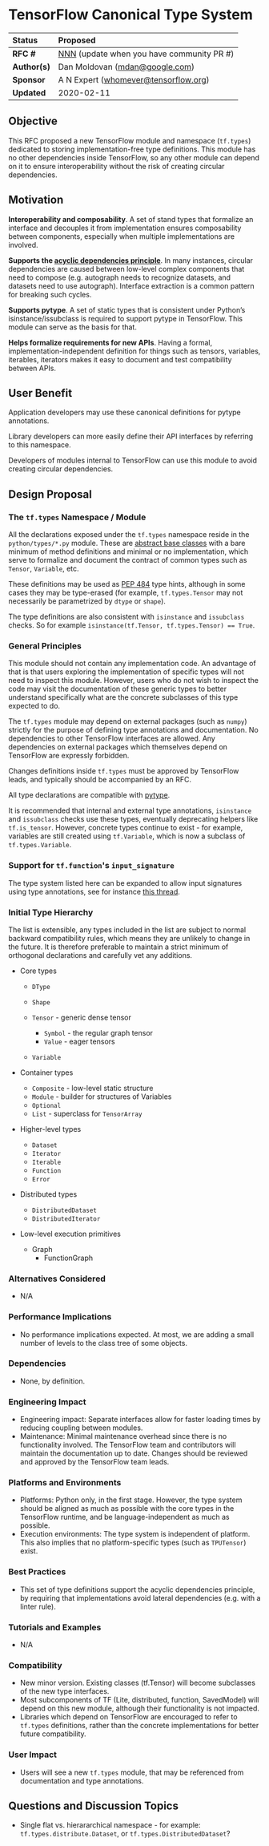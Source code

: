 # TensorFlow Canonical Type System

| Status        | Proposed       |
:-------------- |:---------------------------------------------------- |
| **RFC #**     | [NNN](https://github.com/tensorflow/community/pull/NNN) (update when you have community PR #)|
| **Author(s)** | Dan Moldovan (mdan@google.com) |
| **Sponsor**   | A N Expert (whomever@tensorflow.org)                 |
| **Updated**   | 2020-02-11                                           |

## Objective

This RFC proposed a new TensorFlow module and namespace (`tf.types`) dedicated to storing implementation-free type definitions. This module has no other dependencies inside TensorFlow, so any other module can depend on it to ensure interoperability without the risk of creating circular dependencies.

## Motivation

**Interoperability and composability**. A set of stand types that formalize an interface and decouples it from implementation ensures composability between components, especially when multiple implementations are involved.

**Supports the [acyclic dependencies principle](https://en.wikipedia.org/wiki/Acyclic_dependencies_principle)**. In many instances, circular dependencies are caused between low-level complex components that need to compose (e.g. autograph needs to recognize datasets, and datasets need to use autograph). Interface extraction is a common pattern for breaking such cycles.

**Supports pytype**. A set of static types that is consistent under Python’s isinstance/issubclass is required to support pytype in TensorFlow. This module can serve as the basis for that.

**Helps formalize requirements for new APIs**. Having a formal, implementation-independent definition for things such as tensors, variables, iterables, iterators makes it easy to document and test compatibility between APIs.

## User Benefit

Application developers may use these canonical definitions for pytype annotations.

Library developers can more easily define their API interfaces by referring to this namespace.

Developers of modules internal to TensorFlow can use this module to avoid creating circular dependencies.

## Design Proposal

### The `tf.types` Namespace / Module
All the declarations exposed under the `tf.types` namespace reside in the `python/types/*.py` module. These are [abstract base classes](https://docs.python.org/3.7/library/abc.html) with a bare minimum of method definitions and minimal or no implementation, which serve to formalize and document the contract of common types such as `Tensor`, `Variable`, etc.

These definitions may be used as [PEP 484](https://www.python.org/dev/peps/pep-0484/) type hints, although in some cases they may be type-erased (for example, `tf.types.Tensor` may not necessarily be parametrized by `dtype` or `shape`).

The type definitions are also consistent with `isinstance` and `issubclass` checks. So for example `isinstance(tf.Tensor, tf.types.Tensor) == True`.

### General Principles
This module should not contain any implementation code. An advantage of that is that users exploring the implementation of specific types will not need to inspect this module. However, users who do not wish to inspect the code may visit the documentation of these generic types to better understand specifically what are the concrete subclasses of this type expected to do.

The `tf.types` module may depend on external packages (such as `numpy`) strictly for the purpose of defining type annotations and documentation. No dependencies to other TensorFlow interfaces are allowed. Any dependencies on external packages which themselves depend on TensorFlow are expressly forbidden.

Changes definitions inside `tf.types` must be approved by TensorFlow leads, and typically should be accompanied by an RFC.

All type declarations are compatible with [pytype](https://github.com/google/pytype).

It is recommended that internal and external type annotations, `isinstance` and `issubclass` checks use these types, eventually deprecating helpers like `tf.is_tensor`. However, concrete types continue to exist - for example, variables are still created using `tf.Variable`, which is now a subclass of `tf.types.Variable`.

### Support for `tf.function`'s `input_signature`
The type system listed here can be expanded to allow input signatures using type annotations, see for instance [this thread](https://github.com/tensorflow/tensorflow/issues/31579).

### Initial Type Hierarchy
The list is extensible, any types included in the list are subject to normal backward compatibility rules, which means they are unlikely to change in the future. It is therefore preferable to maintain a strict minimum of orthogonal declarations and carefully vet any additions.

* Core types

  * `DType`
  * `Shape`
  * `Tensor` - generic dense tensor

    * `Symbol` - the regular graph tensor
    * `Value` - eager tensors

  * `Variable`

* Container types

  * `Composite` - low-level static structure
  * `Module` - builder for structures of Variables
  * `Optional`
  * `List` - superclass for `TensorArray`

* Higher-level types
  * `Dataset`
  * `Iterator`
  * `Iterable`
  * `Function`
  * `Error`

 * Distributed types
   * `DistributedDataset`
   * `DistributedIterator`
   
 * Low-level execution primitives
   * Graph
     * FunctionGraph

### Alternatives Considered
* N/A

### Performance Implications
* No performance implications expected. At most, we are adding a small number of levels to the class tree of some objects.

### Dependencies
* None, by definition.

### Engineering Impact
* Engineering impact: Separate interfaces allow for faster loading times by reducing coupling between modules.
* Maintenance: Minimal maintenance overhead since there is no functionality involved. The TensorFlow team and contributors will maintain the documentation up to date. Changes should be reviewed and approved by the TensorFlow team leads.

### Platforms and Environments
* Platforms: Python only, in the first stage. However, the type system should be aligned as much as possible with the core types in the TensorFlow runtime, and be language-independent as much as possible.
* Execution environments: The type system is independent of platform. This also implies that no platform-specific types (such as `TPUTensor`) exist.

### Best Practices
* This set of type definitions support the acyclic dependencies principle, by requiring that implementations avoid lateral dependencies (e.g. with a linter rule).

### Tutorials and Examples
* N/A

### Compatibility
* New minor version. Existing classes (tf.Tensor) will become subclasses of the new type interfaces.
* Most subcomponents of TF (Lite, distributed, function, SavedModel) will depend on this new module, although their functionality is not impacted.
* Libraries which depend on TensorFlow are encouraged to refer to `tf.types` definitions, rather than the concrete implementations for better future compatibility.

### User Impact
* Users will see a new `tf.types` module, that may be referenced from documentation and type annotations.


## Questions and Discussion Topics

* Single flat vs. hierararchical namespace - for example: `tf.types.distribute.Dataset`, or `tf.types.DistributedDataset`?
